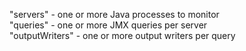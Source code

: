 
"servers"  - one or more Java processes to monitor  
   "queries" - one or more JMX queries per server  
      "outputWriters" - one or more output writers per query  
